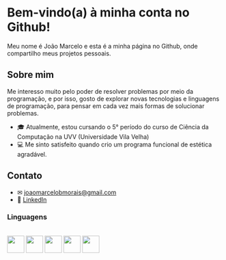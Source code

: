 # Bem-vindo(a) à minha conta no Github!

Meu nome é João Marcelo e esta é a minha página no Github, onde compartilho meus projetos pessoais.

## Sobre mim

Me interesso muito pelo poder de resolver problemas por meio da programação, e por isso, gosto de explorar novas tecnologias e linguagens de programação, para pensar em cada vez mais formas de solucionar problemas.

- 🎓 Atualmente, estou cursando o 5° período do curso de Ciência da Computação na UVV (Universidade Vila Velha)
- 💻 Me sinto satisfeito quando crio um programa funcional de estética agradável.

## Contato

- ✉ [joaomarcelobmorais@gmail.com](mailto:joaomarcelobmorais@gmail.com)
- 🔗 [LinkedIn](https://www.linkedin.com/in/jamelo-bm/)

### Linguagens
<div style="display: inline_block"><br>
  <img src="https://cdn.jsdelivr.net/gh/devicons/devicon/icons/c/c-plain.svg" height="40" width="40"/>
  <img src="https://cdn.jsdelivr.net/gh/devicons/devicon/icons/python/python-plain.svg" height="40" width="40"/>
  <img src="https://cdn.jsdelivr.net/gh/devicons/devicon/icons/html5/html5-plain.svg" height="40" width="40"/>
  <img src="https://cdn.jsdelivr.net/gh/devicons/devicon/icons/css3/css3-plain.svg" height="40" width="40"/>
  <img src="https://cdn.jsdelivr.net/gh/devicons/devicon/icons/javascript/javascript-plain.svg" height="40" width="40"/>
</div>
